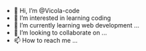 - 👋 Hi, I’m @Vicola-code
- 👀 I’m interested in learning coding
- 🌱 I’m currently learning web development ...
- 💞️ I’m looking to collaborate on ...
- 📫 How to reach me ...

<!---
Vicola-code/Vicola-code is a ✨ special ✨ repository because its `README.md` (this file) appears on your GitHub profile.
You can click the Preview link to take a look at your changes.
--->
